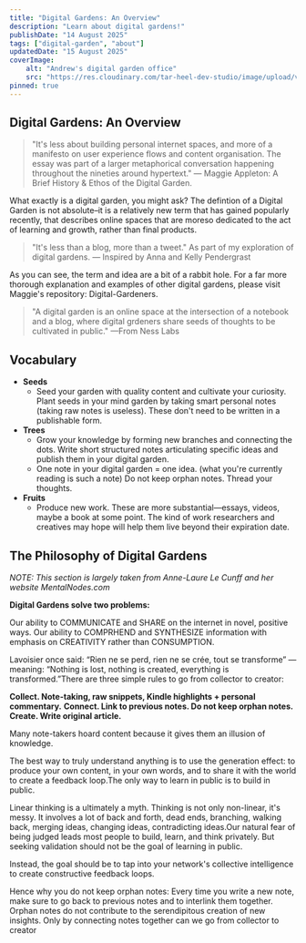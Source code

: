 ```yaml
---
title: "Digital Gardens: An Overview"
description: "Learn about digital gardens!"
publishDate: "14 August 2025"
tags: ["digital-garden", "about"]
updatedDate: "15 August 2025"
coverImage:
    alt: "Andrew's digital garden office"
    src: "https://res.cloudinary.com/tar-heel-dev-studio/image/upload/v1743095346/digital_office_uz0qja.png"
pinned: true
---
```


## Digital Gardens: An Overview

> "It's less about building personal internet spaces, and more of a manifesto on user experience flows and content organisation. The essay was part of a larger metaphorical conversation happening throughout the nineties around hypertext."
> — Maggie Appleton: A Brief History & Ethos of the Digital Garden.

What exactly is a digital garden, you might ask? The defintion of a Digital Garden is not absolute–it is a relatively new term that has gained popularly recently, that describes online spaces that are moreso dedicated to the act of learning and growth, rather than final products.

> "It's less than a blog, more than a tweet." As part of my exploration of digital gardens.
> — Inspired by Anna and Kelly Pendergrast

As you can see, the term and idea are a bit of a rabbit hole. For a far more thorough explanation and examples of other digital gardens, please visit Maggie's repository: Digital-Gardeners.

> "A digital garden is an online space at the intersection of a notebook and a blog, where digital grdeners share seeds of thoughts to be cultivated in public."
> —From Ness Labs

## Vocabulary

- **Seeds**
  - Seed your garden with quality content and cultivate your curiosity. Plant seeds in your mind garden by taking smart personal notes (taking raw notes is useless). These don't need to be written in a publishable form.
- **Trees**
  - Grow your knowledge by forming new branches and connecting the dots. Write short structured notes articulating specific ideas and publish them in your digital garden.
  - One note in your digital garden = one idea. (what you're currently reading is such a note) Do not keep orphan notes. Thread your thoughts.
- **Fruits**
  - Produce new work. These are more substantial—essays, videos, maybe a book at some point. The kind of work researchers and creatives may hope will help them live beyond their expiration date.

## The Philosophy of Digital Gardens

*NOTE: This section is largely taken from Anne-Laure Le Cunff and her website MentalNodes.com*

**Digital Gardens solve two problems:**

Our ability to COMMUNICATE and SHARE on the internet in novel, positive ways.
Our ability to COMPRHEND and SYNTHESIZE information with emphasis on CREATIVITY rather than CONSUMPTION.

Lavoisier once said: “Rien ne se perd, rien ne se crée, tout se transforme” — meaning:
“Nothing is lost, nothing is created, everything is transformed.”There are three simple rules to go from collector to creator:

**Collect. Note-taking, raw snippets, Kindle highlights + personal commentary.**
**Connect. Link to previous notes. Do not keep orphan notes.**
**Create. Write original article.**

Many note-takers hoard content because it gives them an illusion of knowledge.

The best way to truly understand anything is to use the generation effect: to produce your own content, in your own words, and to share it with the world to create a feedback loop.The only way to learn in public is to build in public.

Linear thinking is a ultimately a myth. Thinking is not only non-linear, it's messy. It involves a lot of back and forth, dead ends, branching, walking back, merging ideas, changing ideas, contradicting ideas.Our natural fear of being judged leads most people to build, learn, and think privately. But seeking validation should not be the goal of learning in public.

Instead, the goal should be to tap into your network's collective intelligence to create constructive feedback loops.

Hence why you do not keep orphan notes: Every time you write a new note, make sure to go back to previous notes and to interlink them together. Orphan notes do not contribute to the serendipitous creation of new insights. Only by connecting notes together can we go from collector to creator